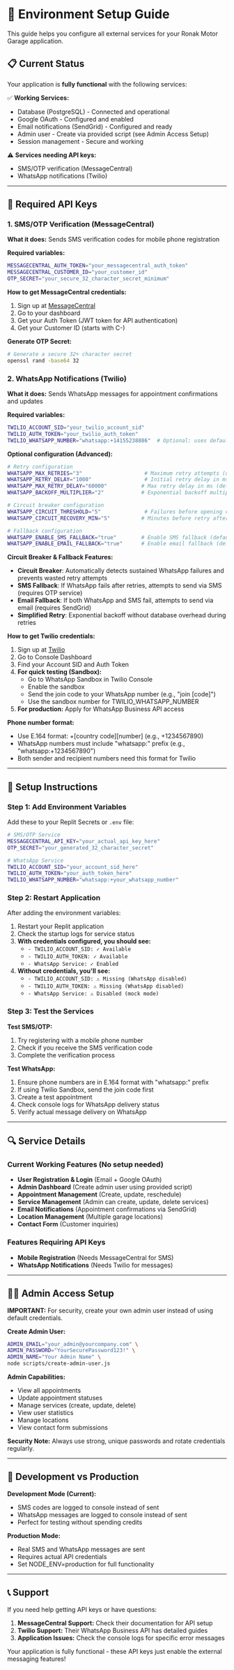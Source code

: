 # 🔧 Environment Setup Guide

This guide helps you configure all external services for your Ronak Motor Garage application.

## 📋 Current Status

Your application is **fully functional** with the following services:

✅ **Working Services:**
- Database (PostgreSQL) - Connected and operational
- Google OAuth - Configured and enabled
- Email notifications (SendGrid) - Configured and ready
- Admin user - Create via provided script (see Admin Access Setup)
- Session management - Secure and working

⚠️ **Services needing API keys:**
- SMS/OTP verification (MessageCentral)
- WhatsApp notifications (Twilio)

---

## 🔑 Required API Keys

### 1. SMS/OTP Verification (MessageCentral)

**What it does:** Sends SMS verification codes for mobile phone registration

**Required variables:**
```bash
MESSAGECENTRAL_AUTH_TOKEN="your_messagecentral_auth_token"
MESSAGECENTRAL_CUSTOMER_ID="your_customer_id"
OTP_SECRET="your_secure_32_character_secret_minimum"
```

**How to get MessageCentral credentials:**
1. Sign up at [MessageCentral](https://cpaas.messagecentral.com/)
2. Go to your dashboard
3. Get your Auth Token (JWT token for API authentication)
4. Get your Customer ID (starts with C-)

**Generate OTP Secret:**
```bash
# Generate a secure 32+ character secret
openssl rand -base64 32
```

### 2. WhatsApp Notifications (Twilio)

**What it does:** Sends WhatsApp messages for appointment confirmations and updates

**Required variables:**
```bash
TWILIO_ACCOUNT_SID="your_twilio_account_sid"
TWILIO_AUTH_TOKEN="your_twilio_auth_token"
TWILIO_WHATSAPP_NUMBER="whatsapp:+14155238886"  # Optional: uses default if not set
```

**Optional configuration (Advanced):**
```bash
# Retry configuration
WHATSAPP_MAX_RETRIES="3"                    # Maximum retry attempts (default: 3)
WHATSAPP_RETRY_DELAY="1000"                 # Initial retry delay in ms (default: 1000)
WHATSAPP_MAX_RETRY_DELAY="60000"           # Max retry delay in ms (default: 60000)
WHATSAPP_BACKOFF_MULTIPLIER="2"            # Exponential backoff multiplier (default: 2)

# Circuit breaker configuration
WHATSAPP_CIRCUIT_THRESHOLD="5"              # Failures before opening circuit (default: 5)
WHATSAPP_CIRCUIT_RECOVERY_MIN="5"          # Minutes before retry after circuit opens (default: 5)

# Fallback configuration
WHATSAPP_ENABLE_SMS_FALLBACK="true"        # Enable SMS fallback (default: true)
WHATSAPP_ENABLE_EMAIL_FALLBACK="true"      # Enable email fallback (default: true)
```

**Circuit Breaker & Fallback Features:**
- **Circuit Breaker**: Automatically detects sustained WhatsApp failures and prevents wasted retry attempts
- **SMS Fallback**: If WhatsApp fails after retries, attempts to send via SMS (requires OTP service)
- **Email Fallback**: If both WhatsApp and SMS fail, attempts to send via email (requires SendGrid)
- **Simplified Retry**: Exponential backoff without database overhead during retries

**How to get Twilio credentials:**
1. Sign up at [Twilio](https://www.twilio.com/)
2. Go to Console Dashboard
3. Find your Account SID and Auth Token
4. **For quick testing (Sandbox):**
   - Go to WhatsApp Sandbox in Twilio Console
   - Enable the sandbox
   - Send the join code to your WhatsApp number (e.g., "join [code]")
   - Use the sandbox number for TWILIO_WHATSAPP_NUMBER
5. **For production:** Apply for WhatsApp Business API access

**Phone number format:** 
- Use E.164 format: +[country code][number] (e.g., +1234567890)
- WhatsApp numbers must include "whatsapp:" prefix (e.g., "whatsapp:+1234567890")
- Both sender and recipient numbers need this format for Twilio

---

## 🚀 Setup Instructions

### Step 1: Add Environment Variables

Add these to your Replit Secrets or `.env` file:

```bash
# SMS/OTP Service
MESSAGECENTRAL_API_KEY="your_actual_api_key_here"
OTP_SECRET="your_generated_32_character_secret"

# WhatsApp Service  
TWILIO_ACCOUNT_SID="your_account_sid_here"
TWILIO_AUTH_TOKEN="your_auth_token_here"
TWILIO_WHATSAPP_NUMBER="whatsapp:+your_whatsapp_number"
```

### Step 2: Restart Application

After adding the environment variables:
1. Restart your Replit application
2. Check the startup logs for service status
3. **With credentials configured, you should see:**
   - `- TWILIO_ACCOUNT_SID: ✓ Available`
   - `- TWILIO_AUTH_TOKEN: ✓ Available`
   - `- WhatsApp Service: ✓ Enabled`
4. **Without credentials, you'll see:**
   - `- TWILIO_ACCOUNT_SID: ⚠ Missing (WhatsApp disabled)`
   - `- TWILIO_AUTH_TOKEN: ⚠ Missing (WhatsApp disabled)`
   - `- WhatsApp Service: ⚠ Disabled (mock mode)`

### Step 3: Test the Services

**Test SMS/OTP:**
1. Try registering with a mobile phone number
2. Check if you receive the SMS verification code
3. Complete the verification process

**Test WhatsApp:**
1. Ensure phone numbers are in E.164 format with "whatsapp:" prefix
2. If using Twilio Sandbox, send the join code first
3. Create a test appointment
4. Check console logs for WhatsApp delivery status
5. Verify actual message delivery on WhatsApp

---

## 🔍 Service Details

### Current Working Features (No setup needed)

- **User Registration & Login** (Email + Google OAuth)
- **Admin Dashboard** (Create admin user using provided script)
- **Appointment Management** (Create, update, reschedule)
- **Service Management** (Admin can create, update, delete services)
- **Email Notifications** (Appointment confirmations via SendGrid)
- **Location Management** (Multiple garage locations)
- **Contact Form** (Customer inquiries)

### Features Requiring API Keys

- **Mobile Registration** (Needs MessageCentral for SMS)
- **WhatsApp Notifications** (Needs Twilio for messages)

---

## 🏃‍♂️ Admin Access Setup

**IMPORTANT:** For security, create your own admin user instead of using default credentials.

**Create Admin User:**
```bash
ADMIN_EMAIL="your_admin@yourcompany.com" \
ADMIN_PASSWORD="YourSecurePassword123!" \
ADMIN_NAME="Your Admin Name" \
node scripts/create-admin-user.js
```

**Admin Capabilities:**
- View all appointments
- Update appointment statuses  
- Manage services (create, update, delete)
- View user statistics
- Manage locations
- View contact form submissions

**Security Note:** Always use strong, unique passwords and rotate credentials regularly.

---

## 🔧 Development vs Production

**Development Mode (Current):**
- SMS codes are logged to console instead of sent
- WhatsApp messages are logged to console instead of sent
- Perfect for testing without spending credits

**Production Mode:**
- Real SMS and WhatsApp messages are sent
- Requires actual API credentials
- Set NODE_ENV=production for full functionality

---

## 📞 Support

If you need help getting API keys or have questions:

1. **MessageCentral Support:** Check their documentation for API setup
2. **Twilio Support:** Their WhatsApp Business API has detailed guides
3. **Application Issues:** Check the console logs for specific error messages

Your application is fully functional - these API keys just enable the external messaging features!